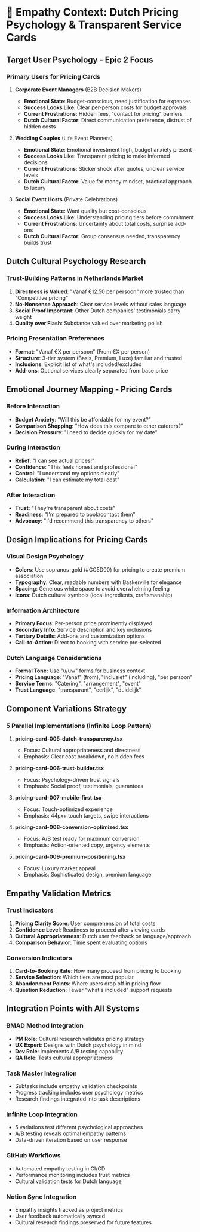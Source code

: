 # 💝 Empathy Context: Dutch Pricing Psychology & Transparent Service Cards

## Target User Psychology - Epic 2 Focus

### Primary Users for Pricing Cards

1. **Corporate Event Managers** (B2B Decision Makers)

   - **Emotional State**: Budget-conscious, need justification for expenses
   - **Success Looks Like**: Clear per-person costs for budget approvals
   - **Current Frustrations**: Hidden fees, "contact for pricing" barriers
   - **Dutch Cultural Factor**: Direct communication preference, distrust of hidden costs

2. **Wedding Couples** (Life Event Planners)

   - **Emotional State**: Emotional investment high, budget anxiety present
   - **Success Looks Like**: Transparent pricing to make informed decisions
   - **Current Frustrations**: Sticker shock after quotes, unclear service levels
   - **Dutch Cultural Factor**: Value for money mindset, practical approach to luxury

3. **Social Event Hosts** (Private Celebrations)
   - **Emotional State**: Want quality but cost-conscious
   - **Success Looks Like**: Understanding pricing tiers before commitment
   - **Current Frustrations**: Uncertainty about total costs, surprise add-ons
   - **Dutch Cultural Factor**: Group consensus needed, transparency builds trust

## Dutch Cultural Psychology Research

### Trust-Building Patterns in Netherlands Market

1. **Directness is Valued**: "Vanaf €12.50 per persoon" more trusted than "Competitive pricing"
2. **No-Nonsense Approach**: Clear service levels without sales language
3. **Social Proof Important**: Other Dutch companies' testimonials carry weight
4. **Quality over Flash**: Substance valued over marketing polish

### Pricing Presentation Preferences

- **Format**: "Vanaf €X per persoon" (From €X per person)
- **Structure**: 3-tier system (Basis, Premium, Luxe) familiar and trusted
- **Inclusions**: Explicit list of what's included/excluded
- **Add-ons**: Optional services clearly separated from base price

## Emotional Journey Mapping - Pricing Cards

### Before Interaction

- **Budget Anxiety**: "Will this be affordable for my event?"
- **Comparison Shopping**: "How does this compare to other caterers?"
- **Decision Pressure**: "I need to decide quickly for my date"

### During Interaction

- **Relief**: "I can see actual prices!"
- **Confidence**: "This feels honest and professional"
- **Control**: "I understand my options clearly"
- **Calculation**: "I can estimate my total cost"

### After Interaction

- **Trust**: "They're transparent about costs"
- **Readiness**: "I'm prepared to book/contact them"
- **Advocacy**: "I'd recommend this transparency to others"

## Design Implications for Pricing Cards

### Visual Design Psychology

- **Colors**: Use sopranos-gold (#CC5D00) for pricing to create premium association
- **Typography**: Clear, readable numbers with Baskerville for elegance
- **Spacing**: Generous white space to avoid overwhelming feeling
- **Icons**: Dutch cultural symbols (local ingredients, craftsmanship)

### Information Architecture

- **Primary Focus**: Per-person price prominently displayed
- **Secondary Info**: Service description and key inclusions
- **Tertiary Details**: Add-ons and customization options
- **Call-to-Action**: Direct to booking with service pre-selected

### Dutch Language Considerations

- **Formal Tone**: Use "u/uw" forms for business context
- **Pricing Language**: "Vanaf" (from), "inclusief" (including), "per persoon"
- **Service Terms**: "Catering", "arrangement", "event"
- **Trust Language**: "transparant", "eerlijk", "duidelijk"

## Component Variations Strategy

### 5 Parallel Implementations (Infinite Loop Pattern)

1. **pricing-card-005-dutch-transparency.tsx**

   - Focus: Cultural appropriateness and directness
   - Emphasis: Clear cost breakdown, no hidden fees

2. **pricing-card-006-trust-builder.tsx**

   - Focus: Psychology-driven trust signals
   - Emphasis: Social proof, testimonials, guarantees

3. **pricing-card-007-mobile-first.tsx**

   - Focus: Touch-optimized experience
   - Emphasis: 44px+ touch targets, swipe interactions

4. **pricing-card-008-conversion-optimized.tsx**

   - Focus: A/B test ready for maximum conversion
   - Emphasis: Action-oriented copy, urgency elements

5. **pricing-card-009-premium-positioning.tsx**
   - Focus: Luxury market appeal
   - Emphasis: Sophisticated design, premium language

## Empathy Validation Metrics

### Trust Indicators

1. **Pricing Clarity Score**: User comprehension of total costs
2. **Confidence Level**: Readiness to proceed after viewing cards
3. **Cultural Appropriateness**: Dutch user feedback on language/approach
4. **Comparison Behavior**: Time spent evaluating options

### Conversion Indicators

1. **Card-to-Booking Rate**: How many proceed from pricing to booking
2. **Service Selection**: Which tiers are most popular
3. **Abandonment Points**: Where users drop off in pricing flow
4. **Question Reduction**: Fewer "what's included" support requests

## Integration Points with All Systems

### BMAD Method Integration

- **PM Role**: Cultural research validates pricing strategy
- **UX Expert**: Designs with Dutch psychology in mind
- **Dev Role**: Implements A/B testing capability
- **QA Role**: Tests cultural appropriateness

### Task Master Integration

- Subtasks include empathy validation checkpoints
- Progress tracking includes user psychology metrics
- Research findings integrated into task descriptions

### Infinite Loop Integration

- 5 variations test different psychological approaches
- A/B testing reveals optimal empathy patterns
- Data-driven iteration based on user response

### GitHub Workflows

- Automated empathy testing in CI/CD
- Performance monitoring includes trust metrics
- Cultural validation tests for Dutch language

### Notion Sync Integration

- Empathy insights tracked as project metrics
- User feedback automatically synced
- Cultural research findings preserved for future features
